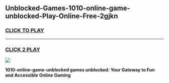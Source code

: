 
## Unblocked-Games-1010-online-game-unblocked-Play-Online-Free-2gjkn
<h3>
<a href="https://premium76.site?title=1010-online-game-unblocked&ref=26A">CLICK TO PLAY</a></h3>
<hr>

<h3>
<a href="https://premium76.site?title=1010-online-game-unblocked&ref=26A">CLICK 2 PLAY</a>
  
</h3>

<a href="https://premium76.site?title=1010-online-game-unblocked&ref=26A"><img src="https://clearcache.store/games.png"></a>


**1010-online-game-unblocked games unblocked: Your Gateway to Fun and Accessible Online Gaming**
